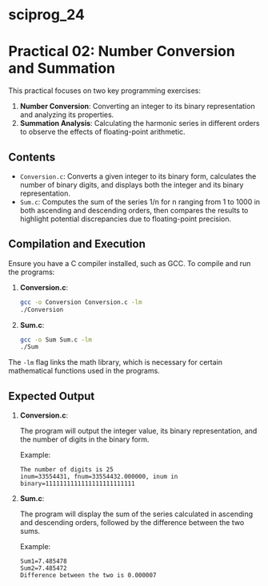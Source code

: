 # sciprog_24

# Practical 02: Number Conversion and Summation

This practical focuses on two key programming exercises:

1. **Number Conversion**: Converting an integer to its binary representation and analyzing its properties.
2. **Summation Analysis**: Calculating the harmonic series in different orders to observe the effects of floating-point arithmetic.

## Contents

- `Conversion.c`: Converts a given integer to its binary form, calculates the number of binary digits, and displays both the integer and its binary representation.
- `Sum.c`: Computes the sum of the series 1/n for n ranging from 1 to 1000 in both ascending and descending orders, then compares the results to highlight potential discrepancies due to floating-point precision.

## Compilation and Execution

Ensure you have a C compiler installed, such as GCC. To compile and run the programs:

1. **Conversion.c**:

   ```bash
   gcc -o Conversion Conversion.c -lm
   ./Conversion
   ```

2. **Sum.c**:

   ```bash
   gcc -o Sum Sum.c -lm
   ./Sum
   ```

The `-lm` flag links the math library, which is necessary for certain mathematical functions used in the programs.

## Expected Output

1. **Conversion.c**:

   The program will output the integer value, its binary representation, and the number of digits in the binary form.

   Example:

   ```
   The number of digits is 25
   inum=33554431, fnum=33554432.000000, inum in binary=1111111111111111111111111
   ```

2. **Sum.c**:

   The program will display the sum of the series calculated in ascending and descending orders, followed by the difference between the two sums.

   Example:

   ```
   Sum1=7.485478
   Sum2=7.485472
   Difference between the two is 0.000007
   ```
